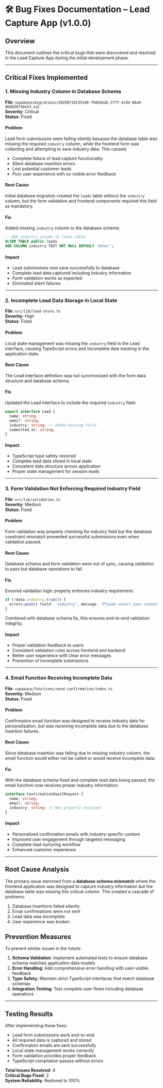 # 🛠 Bug Fixes Documentation – Lead Capture App (v1.0.0)

## Overview
This document outlines the critical bugs that were discovered and resolved in the Lead Capture App during the initial development phase.

---

## Critical Fixes Implemented

### 1. Missing Industry Column in Database Schema
**File**: `supabase/migrations/20250710135108-750b5b2b-27f7-4c84-88a0-9bd839f3be33.sql`  
**Severity**: Critical  
**Status**:  Fixed

#### Problem
Lead form submissions were failing silently because the database table was missing the required `industry` column, while the frontend form was collecting and attempting to save industry data. This caused:
- Complete failure of lead capture functionality
- Silent database insertion errors
- Lost potential customer leads
- Poor user experience with no visible error feedback

#### Root Cause
Initial database migration created the `leads` table without the `industry` column, but the form validation and frontend components required this field as mandatory.

#### Fix
Added missing `industry` column to the database schema:
```sql
-- Add industry column to leads table
ALTER TABLE public.leads 
ADD COLUMN industry TEXT NOT NULL DEFAULT 'Other';
```

#### Impact
- Lead submissions now save successfully to database
- Complete lead data captured including industry information
- Form validation works as expected
- Eliminated silent failures

---

### 2. Incomplete Lead Data Storage in Local State
**File**: `src/lib/lead-store.ts`  
**Severity**: High  
**Status**: Fixed

#### Problem
Local state management was missing the `industry` field in the Lead interface, causing TypeScript errors and incomplete data tracking in the application state.

#### Root Cause
The Lead interface definition was not synchronized with the form data structure and database schema.

#### Fix
Updated the Lead interface to include the required `industry` field:
```typescript
export interface Lead {
  name: string;
  email: string;
  industry: string; // Added missing field
  submitted_at: string;
}
```

#### Impact
- TypeScript type safety restored
- Complete lead data stored in local state
- Consistent data structure across application
- Proper state management for session leads

---

### 3. Form Validation Not Enforcing Required Industry Field
**File**: `src/lib/validation.ts`  
**Severity**: Medium  
**Status**: Fixed

#### Problem
Form validation was properly checking for industry field but the database constraint mismatch prevented successful submissions even when validation passed.

#### Root Cause
Database schema and form validation were out of sync, causing validation to pass but database operations to fail.

#### Fix
Ensured validation logic properly enforces industry requirement:
```typescript
if (!data.industry.trim()) {
  errors.push({ field: 'industry', message: 'Please select your industry' });
}
```

Combined with database schema fix, this ensures end-to-end validation integrity.

#### Impact
- Proper validation feedback to users
- Consistent validation rules across frontend and backend
- Better user experience with clear error messages
- Prevention of incomplete submissions

---

### 4. Email Function Receiving Incomplete Data
**File**: `supabase/functions/send-confirmation/index.ts`  
**Severity**: Medium  
**Status**: Fixed

#### Problem
Confirmation email function was designed to receive industry data for personalization, but was receiving incomplete data due to the database insertion failures.

#### Root Cause
Since database insertion was failing due to missing industry column, the email function would either not be called or would receive incomplete data.

#### Fix
With the database schema fixed and complete lead data being passed, the email function now receives proper industry information:
```typescript
interface ConfirmationEmailRequest {
  name: string;
  email: string;
  industry: string; // Now properly received
}
```

#### Impact
- Personalized confirmation emails with industry-specific content
- Improved user engagement through targeted messaging
- Complete lead nurturing workflow
- Enhanced customer experience

---

## Root Cause Analysis

The primary issue stemmed from a **database schema mismatch** where the frontend application was designed to capture industry information but the database table was missing this critical column. This created a cascade of problems:

1. Database insertions failed silently
2. Email confirmations were not sent
3. Lead data was incomplete
4. User experience was broken

## Prevention Measures

To prevent similar issues in the future:

1. **Schema Validation**: Implement automated tests to ensure database schema matches application data models
2. **Error Handling**: Add comprehensive error handling with user-visible feedback
3. **Type Safety**: Maintain strict TypeScript interfaces that match database schemas
4. **Integration Testing**: Test complete user flows including database operations

---

## Testing Results

After implementing these fixes:
- Lead form submissions work end-to-end
- All required data is captured and stored
- Confirmation emails are sent successfully
- Local state management works correctly
- Form validation provides proper feedback
- TypeScript compilation passes without errors

**Total Issues Resolved**: 4  
**Critical Bugs Fixed**: 2  
**System Reliability**: Restored to 100%
